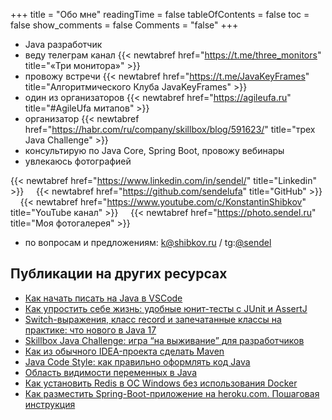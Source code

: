 +++
title = "Обо мне"
readingTime = false
tableOfContents = false
toc = false
show_comments = false
Comments = "false"
+++

- <i class="fab fa-java"></i> Java разработчик
- веду телеграм канал {{< newtabref  href="https://t.me/three_monitors" title="«Три монитора»" >}}
- провожу встречи {{< newtabref  href="https://t.me/JavaKeyFrames" title="Алгоритмического Клуба JavaKeyFrames" >}}
- один из организаторов {{< newtabref  href="https://agileufa.ru" title="#AgileUfa митапов" >}}
- организатор {{< newtabref  href="https://habr.com/ru/company/skillbox/blog/591623/" title="трех Java Challenge" >}}
- консультирую по Java Core, Spring Boot, провожу вебинары
- увлекаюсь фотографией

<i class="fab fa-linkedin"></i> {{< newtabref  href="https://www.linkedin.com/in/sendel/" title="Linkedin" >}}
&nbsp;&nbsp;&nbsp;<i class="fab fa-github-square"></i> {{< newtabref  href="https://github.com/sendelufa" title="GitHub" >}}
&nbsp;&nbsp;&nbsp;<i class="fab fa-youtube-square"></i> {{< newtabref  href="https://www.youtube.com/c/KonstantinShibkov" title="YouTube канал" >}}
&nbsp;&nbsp;&nbsp;<i class="fas fa-camera-retro"></i> {{< newtabref  href="https://photo.sendel.ru" title="Моя фотогалерея" >}}

- по вопросам и предложениям: k@shibkov.ru / tg:[@sendel](https://www.telegram.me/sendel)

## Публикации на других ресурсах

- <a href="https://habr.com/ru/companies/cdek_blog/articles/811631/" target="_blank">Как начать писать на Java в VSCode</a>
- <a href="https://habr.com/ru/companies/skillbox/articles/767804/" target="_blank">Как упростить себе жизнь: удобные юнит-тесты с JUnit и AssertJ</a>
- <a href="https://skillbox.ru/media/base/chto-novogo-v-java-17/" target="_blank">Switch-выражения, класс record и запечатанные классы на практике: что нового в Java 17</a>
- <a href="https://habr.com/ru/companies/skillbox/articles/591623/" target="_blank">Skillbox Java Challenge: игра “на выживание” для разработчиков</a>
- <a href="https://skillbox.ru/media/base/kak-iz-obychnogo-ideaproekta-sdelat-maven/" target="_blank">Как из обычного IDEA-проекта сделать Maven</a>
- <a href="https://skillbox.ru/media/base/java_code_style_kak_pravilno_oformlyat_kod_java/" target="_blank">Java Code Style: как правильно оформлять код Java</a>
- <a href="https://skillbox.ru/media/base/oblast_vidimosti_peremennykh_v_java/" target="_blank">Область видимости переменных в Java</a>
- <a href="https://skillbox.ru/media/base/kak_ustanovit_redis_v_os_windows_bez_ispolzovaniya_docker/" target="_blank">Как установить Redis в ОС Windows без использования Docker</a>
- <a href="https://skillbox.ru/media/base/kak-razmestit-spring-boot-prilozhenie-na-heroku-com-poshagovaya-instruktsiya/" target="_blank">Как разместить Spring-Boot-приложение на heroku.com. Пошаговая инструкция</a>
